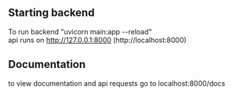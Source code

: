 ## Starting backend
To run backend "uvicorn main:app --reload"<br>
api runs on http://127.0.0.1:8000 (http://localhost:8000)

## Documentation 
to view documentation and api requests go to localhost:8000/docs
